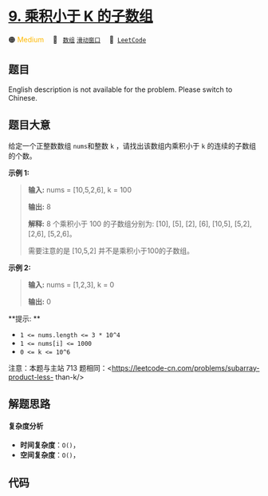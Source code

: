 # [9. 乘积小于 K 的子数组](https://leetcode.cn/problems/ZVAVXX)

🟠 <font color=#ffb800>Medium</font>&emsp; 🔖&ensp; [`数组`](/tag/array.md) [`滑动窗口`](/tag/sliding-window.md)&emsp; 🔗&ensp;[`LeetCode`](https://leetcode.cn/problems/ZVAVXX)

## 题目

English description is not available for the problem. Please switch to
Chinese.


## 题目大意

给定一个正整数数组 `nums`和整数 `k` ，请找出该数组内乘积小于 `k` 的连续的子数组的个数。



**示例 1:**

> 
> 
> 
> 
> 
> **输入:** nums = [10,5,2,6], k = 100
> 
> **输出:** 8
> 
> **解释:** 8 个乘积小于 100 的子数组分别为: [10], [5], [2], [6], [10,5], [5,2], [2,6], [5,2,6]。
> 
> 需要注意的是 [10,5,2] 并不是乘积小于100的子数组。
> 
> 

**示例 2:**

> 
> 
> 
> 
> 
> **输入:** nums = [1,2,3], k = 0
> 
> **输出:** 0



**提示:  **

  * `1 <= nums.length <= 3 * 10^4`
  * `1 <= nums[i] <= 1000`
  * `0 <= k <= 10^6`



注意：本题与主站 713 题相同：<https://leetcode-cn.com/problems/subarray-product-less-
than-k/>


## 解题思路

#### 复杂度分析

- **时间复杂度**：`O()`，
- **空间复杂度**：`O()`，

## 代码

```javascript

```